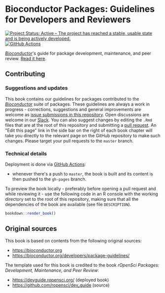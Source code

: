 Bioconductor Packages: Guidelines for Developers and Reviewers
==============================================================

[![Project Status: Active – The project has reached a stable, usable state and is being actively developed.](https://www.repostatus.org/badges/latest/active.svg)](https://www.repostatus.org/#active) 
[![GitHub Actions](https://github.com/Bioconductor/pkgrevdocs/workflows/build_deploy/badge.svg)](https://github.com/Bioconductor/pkgrevdocs/actions)

[_Bioconductor_](https://bioconductor.org/)'s guide for package development, maintenance, and peer review.
[Read it here](https://bioconductor.github.io/pkgrevdocs/).

## Contributing

### Suggestions and updates

This book contains our guidelines for packages contributed to the [_Bioconductor_](https://bioconductor.org/) suite of packages.
These guidelines are always a work in progress - corrections, suggestions and general improvements are welcome as [issue submissions in this repository](https://github.com/Bioconductor/pkgrevdocs/issues/new).
Open discussions are welcome in our [Slack](https://bioc-community.herokuapp.com/).
You can also suggest changes by editing the `.Rmd` files that are at the root of this repository and submitting a [pull request](https://github.com/Bioconductor/pkgrevdocs/pulls).
An "Edit this page" link in the side bar on the right of each book chapter will take you directly to the relevant page on the GitHub repository to make such changes.
Please target your pull requests to the `master` branch.

### Technical details

Deployment is done via [GitHub Actions](https://github.com/Bioconductor/pkgrevdocs/actions):

* whenever there's a push to `master`, the book is built and its content is then pushed to the `gh-pages` branch.

To preview the book locally - preferably before opening a pull request and while reviewing it - use the following code in an R console with the working directory set to the root of this repository, making sure that all the dependencies of the book are available (see file `DESCRIPTION`).

```r
bookdown::render_book()
```

## Original sources

This book is based on contents from the following original sources:

- https://bioconductor.org
- https://bioconductor.org/developers/package-guidelines/

The template used for this book is credited to the book _rOpenSci Packages: Development, Maintenance, and Peer Review_:

- https://devguide.ropensci.org/ (deployed book)
- https://github.com/ropensci/dev_guide (source)
